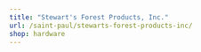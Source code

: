 ```yaml
---
title: "Stewart's Forest Products, Inc."
url: /saint-paul/stewarts-forest-products-inc/
shop: hardware
---
```

